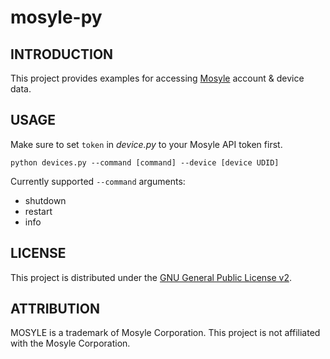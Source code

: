 # mosyle-py
## INTRODUCTION

This project provides examples for accessing [Mosyle](https://mosyle.com) account & device data. 

## USAGE

Make sure to set ```token``` in *device.py* to your Mosyle API token first.

```
python devices.py --command [command] --device [device UDID]
```

Currently supported ```--command``` arguments:

* shutdown
* restart
* info

## LICENSE
This project is distributed under the [GNU General Public License v2](https://www.gnu.org/licenses/old-licenses/gpl-2.0.en.html).

## ATTRIBUTION

MOSYLE is a trademark of Mosyle Corporation. This project is not affiliated with the Mosyle Corporation.

